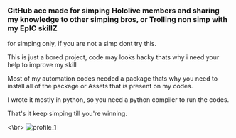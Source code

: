 ### GitHub acc made for simping Hololive members and sharing my knowledge to other simping bros, or Trolling non simp with my EpIC skillZ
for simping only, if you are not a simp dont try this.

This is just a bored project, code may looks hacky thats why i need your help to improve my skill

Most of my automation codes needed a package thats why you need to install all of the package or Assets that is present on my codes.

I wrote it mostly in python, so you need a python compiler to run the codes.

That's it keep simping till you're winning.

<\br>
![profile_1](https://user-images.githubusercontent.com/79232562/108494963-c2b4d500-72da-11eb-96b2-e32cb90e3a96.png)

